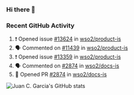 ### Hi there 👋

<!--
**jcgarciaa/jcgarciaa** is a ✨ _special_ ✨ repository because its `README.md` (this file) appears on your GitHub profile.

Here are some ideas to get you started:

- 🔭 I’m currently working on ...
- 🌱 I’m currently learning ...
- 👯 I’m looking to collaborate on ...
- 🤔 I’m looking for help with ...
- 💬 Ask me about ...
- 📫 How to reach me: ...
- 😄 Pronouns: ...
- ⚡ Fun fact: ...
-->

### Recent GitHub Activity

<!--START_SECTION:activity-->
1. ❗️ Opened issue [#13624](https://github.com/wso2/product-is/issues/13624) in [wso2/product-is](https://github.com/wso2/product-is)
2. 🗣 Commented on [#11439](https://github.com/wso2/product-is/issues/11439) in [wso2/product-is](https://github.com/wso2/product-is)
3. ❗️ Opened issue [#13359](https://github.com/wso2/product-is/issues/13359) in [wso2/product-is](https://github.com/wso2/product-is)
4. 🗣 Commented on [#2874](https://github.com/wso2/docs-is/issues/2874) in [wso2/docs-is](https://github.com/wso2/docs-is)
5. 💪 Opened PR [#2874](https://github.com/wso2/docs-is/pull/2874) in [wso2/docs-is](https://github.com/wso2/docs-is)
<!--END_SECTION:activity-->

![Juan C. Garcia's GitHub stats](https://github-readme-stats.vercel.app/api?username=jcgarciaa&count_private=true&show_icons=true&hide_border=true)
